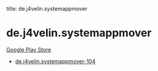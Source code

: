 title: de.j4velin.systemappmover
# de.j4velin.systemappmover


[Google Play Store](https://play.google.com/store/apps/details?id=de.j4velin.systemappmover)


* [de.j4velin.systemappmover-104](./de.j4velin.systemappmover-104/)